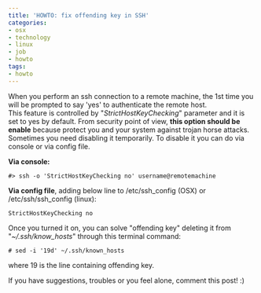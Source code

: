 ```yaml
---
title: 'HOWTO: fix offending key in SSH'
categories:
- osx
- technology
- linux
- job
- howto
tags:
- howto
---
```

When you perform an ssh connection to a remote machine, the 1st time you will
be prompted to say 'yes' to authenticate the remote host.  
This feature is controlled by "_StrictHostKeyChecking_" parameter and it is
set to yes by default. From security point of view, **this option should be
enable** because protect you and your system against trojan horse attacks.  
Sometimes you need disabling it temporarily. To disable it you can do via
console or via config file.

**Via console:**
    
    
    #> ssh -o 'StrictHostKeyChecking no' username@remotemachine

  
**Via config file**, adding below line to /etc/ssh_config (OSX) or /etc/ssh/ssh_config (linux):
    
    
    StrictHostKeyChecking no

  
Once you turned it on, you can solve "offending key" deleting it from
"_~/.ssh/know_hosts_" through this terminal command:

    
    
    # sed -i '19d' ~/.ssh/known_hosts

  
where 19 is the line containing offending key.

If you have suggestions, troubles or you feel alone, comment this post! :)

